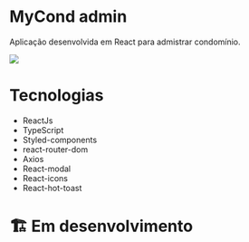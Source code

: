 # MyCond admin

Aplicação desenvolvida em React para admistrar condomínio.

<div>
 <img src="https://github.com/gustta03/mycond/blob/main/.github/Screenshot%20(2).png">
</div>

# Tecnologias

- ReactJs
- TypeScript
- Styled-components
- react-router-dom
- Axios 
- React-modal
- React-icons
- React-hot-toast
 
 # 🏗️ Em desenvolvimento
